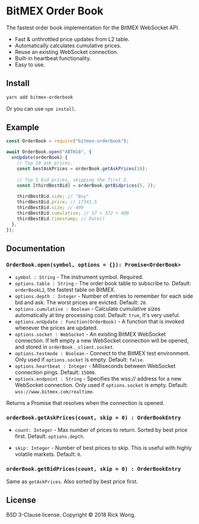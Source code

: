 # BitMEX Order Book

The fastest order book implementation for the BitMEX WebSocket API.

* Fast & unthrottled price updates from L2 table.
* Automatically calculates cumulative prices.
* Reuse an existing WebSocket connection.
* Built-in heartbeat functionality.
* Easy to use.

## Install

```sh
yarn add bitmex-orderbook
```

Or you can use `npm install`.

## Example

```js
const OrderBook = require("bitmex-orderbook");

await OrderBook.open("XBTH18", {
  onUpdate(orderBook) {
    // Top 10 ask prices.
    const bestAskPrices = orderBook.getAskPrices(10);
    
    // Top 5 bid prices, skipping the first 2.
    const [thirdBestBid] = orderBook.getBidprices(5, 2); 
    
    thirdBestBid.side; // "Buy"
    thirdBestBid.price; // 17341.5
    thirdBestBid.size; // 400
    thirdBestBid.cumulative; // 57 + 372 + 400
    thirdBestBid.timestamp; // Date()
  },
});


```

## Documentation

### `OrderBook.open(symbol, options = {}): Promise<OrderBook>`

* `symbol : String` - The instrument symbol. Required.
* `options.table : String` - The order book table to subscribe to. Default: `orderBookL2`, the fastest table on BitMEX.
* `options.depth : Integer` - Number of entries to remember for each side bid and ask. The worst prices are evicted. Default: `20`.
* `options.cumulative : Boolean` - Calculate cumulative sizes automatically at tiny processing cost. Default: `true`, it's very useful.
* `options.onUpdate : Function(OrderBook)` - A function that is invoked whenever the prices are updated.
* `options.socket : WebSocket` - An existing BitMEX WebSocket connection. If left empty a new WebSocket connection will be opened, and stored in `orderBook._client.socket`. 
* `options.testmode : Boolean` - Connect to the BitMEX test environment. Only used if `options.socket` is empty. Default: `false`.
* `options.heartbeat : Integer` - Milliseconds between WebSocket connection pings. Default: `15000`.
* `options.endpoint : String` - Specifies the wss:// address for a new WebSocket connection. Only used if `options.socket` is empty. Default: `wss://www.bitmex.com/realtime`.

Returns a Promise that resolves when the connection is opened.

### `orderBook.getAskPrices(count, skip = 0) : OrderBookEntry`
 
* `count: Integer` - Max number of prices to return. Sorted by best price first. Default: `options.depth`.

* `skip: Integer` - Number of best prices to skip. This is useful with highly volatile markets. Default: `0`.

### `orderBook.getBidPrices(count, skip = 0) : OrderBookEntry`

Same as `getAskPrices`. Also sorted by best price first.

## License

BSD 3-Clause license. Copyright © 2018 Rick Wong.
